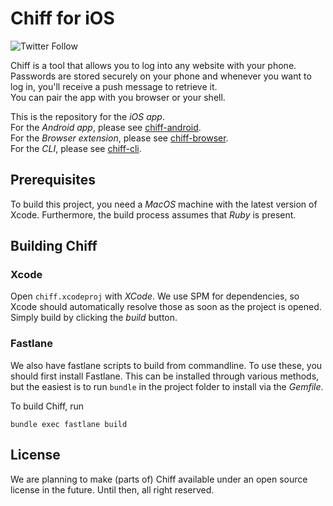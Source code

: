 # Chiff for iOS
![Twitter Follow](https://img.shields.io/twitter/follow/Chiff_App?style=social)

Chiff is a tool that allows you to log into any website with your phone. Passwords are stored securely on your phone and whenever you want to log in, you'll receive a push message to retrieve it.  
You can pair the app with you browser or your shell.

This is the repository for the *iOS app*.  
For the *Android app*, please see [chiff-android](https://github.com/chiff-app/chiff-android).  
For the *Browser extension*, please see [chiff-browser](https://github.com/chiff-app/chiff-browser).  
For the *CLI*, please see [chiff-cli](https://github.com/chiff-app/chiff-cli).

## Prerequisites

To build this project, you need a *MacOS* machine with the latest version of Xcode.
Furthermore, the build process assumes that *Ruby* is present.

## Building Chiff

### Xcode
Open `chiff.xcodeproj` with *XCode*. We use SPM for dependencies, so Xcode should automatically resolve those as soon as the project is opened.
Simply build by clicking the  *build* button.

### Fastlane
We also have fastlane scripts to build from commandline. To use these, you should first install Fastlane. This can be installed through various methods, but the easiest is to run `bundle` in the project folder to install via the *Gemfile*.

To build Chiff, run
```
bundle exec fastlane build
```

## License
We are planning to make (parts of) Chiff available under an open source license in the future. Until then, all right reserved.

